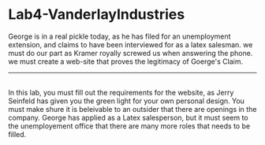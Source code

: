 # Lab4-VanderlayIndustries
George is in a real pickle today, as he has filed for an unemployment extension, and claims to have been interviewed for as a latex salesman. we must do our part as Kramer royally screwed us when answering the phone. we must create a web-site that proves the legitimacy of Goerge's Claim.
 <hr><br>
In this lab, you must fill out the requirements for the website, as Jerry Seinfeld has given you the green light for your own personal design. You must make shure it is beleivable to an outsider that there are openings in the company. George has applied as a Latex salesperson, but it must seem to the unemployement office that there are many more roles that needs to be filled. 
